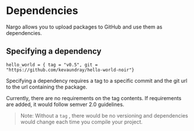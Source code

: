 # Dependencies

Nargo allows you to upload packages to GitHub and use them as dependencies.

## Specifying a dependency

```
hello_world = { tag = "v0.5", git = "https://github.com/kevaundray/hello-world-noir"}
```

Specifying a dependency requires a tag to a specific commit and the git url to the url containing the package.

Currently, there are no requirements on the tag contents. If requirements are added, it would follow semver 2.0 guidelines.

> Note: Without a `tag` , there would be no versioning and dependencies would change each time you compile your project.